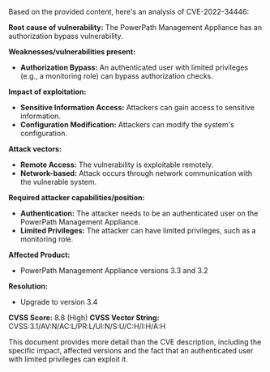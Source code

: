 Based on the provided content, here's an analysis of CVE-2022-34446:

**Root cause of vulnerability:** The PowerPath Management Appliance has an authorization bypass vulnerability.

**Weaknesses/vulnerabilities present:**
- **Authorization Bypass:** An authenticated user with limited privileges (e.g., a monitoring role) can bypass authorization checks.

**Impact of exploitation:**
- **Sensitive Information Access:** Attackers can gain access to sensitive information.
- **Configuration Modification:** Attackers can modify the system's configuration.

**Attack vectors:**
- **Remote Access:** The vulnerability is exploitable remotely.
- **Network-based:** Attack occurs through network communication with the vulnerable system.

**Required attacker capabilities/position:**
- **Authentication:** The attacker needs to be an authenticated user on the PowerPath Management Appliance.
- **Limited Privileges:** The attacker can have limited privileges, such as a monitoring role.

**Affected Product:**
- PowerPath Management Appliance versions 3.3 and 3.2

**Resolution:**
- Upgrade to version 3.4

**CVSS Score:** 8.8 (High)
**CVSS Vector String:** CVSS:3.1/AV:N/AC:L/PR:L/UI:N/S:U/C:H/I:H/A:H

This document provides more detail than the CVE description, including the specific impact, affected versions and the fact that an authenticated user with limited privileges can exploit it.